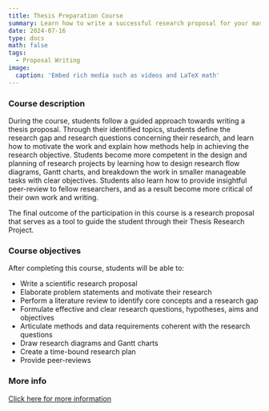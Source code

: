 ```yaml
---
title: Thesis Preparation Course
summary: Learn how to write a successful research proposal for your master thesis
date: 2024-07-16
type: docs
math: false
tags:
  - Proposal Writing
image:
  caption: 'Embed rich media such as videos and LaTeX math'
---
```


### Course description
During the course, students follow a guided approach towards writing a thesis proposal. Through their identified topics, students define the research gap and research questions concerning their research, and learn how to motivate the work and explain how methods help in achieving the research objective. Students become more competent in the design and planning of research projects by learning how to design research flow diagrams, Gantt charts, and breakdown the work in smaller manageable tasks with clear objectives. Students also learn how to provide insightful peer-review to fellow researchers, and as a result become more critical of their own work and writing.

The final outcome of the participation in this course is a research proposal that serves as a tool to guide the student through their Thesis Research Project.

### Course objectives
After completing this course, students will be able to:

- Write a scientific research proposal
- Elaborate problem statements and motivate their research
- Perform a literature review to identify core concepts and a research gap
- Formulate effective and clear research questions, hypotheses, aims and objectives
- Articulate methods and data requirements coherent with the research questions
- Draw research diagrams and Gantt charts
- Create a time-bound research plan
- Provide peer-reviews

### More info
[Click here for more information](https://studiegids.universiteitleiden.nl/en/courses/123912/thesis-preparation-course-msc-ie-first-semester)